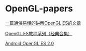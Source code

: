 # OpenGL-papers

[一篇通俗易懂的讲解OpenGL ES的文章](http://www.cnblogs.com/salam/archive/2016/01/08/5113572.html)

[OpenGL ES教程系列（经典合集）](http://www.cnblogs.com/sunminmin/p/4478578.html)

[Android OpenGL ES 2.0](http://blog.csdn.net/junzia/article/category/6462864/1)

